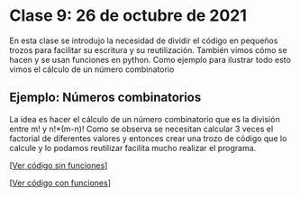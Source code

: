 # Clase 9: 26 de octubre de 2021

En esta clase se introdujo la necesidad de dividir el código en pequeños trozos para facilitar su escritura y su reutilización. También vimos cómo se hacen y se usan funciones en python. Como ejemplo para ilustrar todo esto vimos el cálculo de un número combinatorio

## Ejemplo: Números combinatorios

La idea es hacer el cálculo de un número combinatorio que es la división entre m! y n!\*(m-n)! Como se observa se necesitan calcular 3 veces el factorial de diferentes valores y entonces crear una trozo de código que lo calcule y lo podamos reutilizar facilita mucho realizar el programa.

[[Ver código sin funciones](códigos/t4e01.combinatorio1.py)]

[[Ver código con funciones](códigos/t4e02.combinatorio2.py)]

